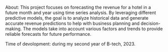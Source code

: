 About: This project focuses on forecasting the revenue for a hotel in a future month and year using time series analysis. 
      By leveraging different predictive models, the goal is to analyze historical data and generate accurate revenue predictions to help with business planning and decision-making. 
      The models take into account various factors and trends to provide reliable forecasts for future performance.

Time of devolopment: during my second year of B-tech, 2023.
